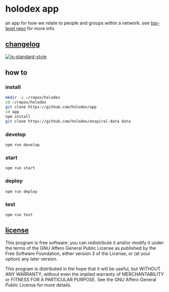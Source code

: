 # holodex app

an app for how we relate to people and groups within a network. see [top-level repo](https://github.com/open-app/holodex) for more info.

## [changelog](./HISTORY.md)

[![js-standard-style](https://cdn.rawgit.com/feross/standard/master/badge.svg)](https://github.com/feross/standard)

## how to

### install

```bash
mkdir -p ~/repos/holodex
cd ~/repos/holodex
git clone https://github.com/holodex/app
cd app
npm install
git clone https://github.com/holodex/enspiral-data data
```

### develop

```
npm run develop
```

### start

```
npm run start
```

### deploy

```
npm run deploy
```

### test

```
npm run test
```

## [license](./LICENSE)

This program is free software: you can redistribute it and/or modify
it under the terms of the GNU Affero General Public License as published by
the Free Software Foundation, either version 3 of the License, or
(at your option) any later version.

This program is distributed in the hope that it will be useful,
but WITHOUT ANY WARRANTY; without even the implied warranty of
MERCHANTABILITY or FITNESS FOR A PARTICULAR PURPOSE.  See the
GNU Affero General Public License for more details.
